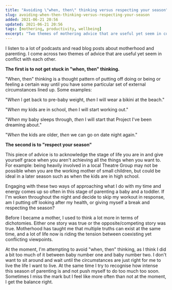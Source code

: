 ```yaml
---
title: "Avoiding \"when, then\" thinking versus respecting your season"
slug: avoiding-when-then-thinking-versus-respecting-your-season
added: 2021-06-21 20:56
updated: 2021-06-21 20:56
tags: [mothering, productivity, wellbeing]
excerpt: "Two themes of mothering advice that are useful yet seem in conflict with eachother."
---
```


I listen to a lot of podcasts and read blog posts about motherhood and parenting. I come across two themes of advice that are useful yet seem in conflict with each other. 

**The first is to not get stuck in "when, then" thinking.**

"When, then" thinking is a thought pattern of putting off doing or being or feeling a certain way until you have some particular set of external circumstances lined up. Some examples:

"*When* I get back to pre-baby weight, *then* I will wear a bikini at the beach."

"*When* my kids are in school, *then* I will start working out."

"*When* my baby sleeps through, *then* I will start that Project I've been dreaming about."

"*When* the kids are older, *then* we can go on date night again."

**The second is to "respect your season"**

This piece of advice is to acknowledge the stage of life you are in and give yourself grace when you aren't achieving all the things when you want to. For example: being heavily involved in a local Theatre Group may not be possible when you are the working mother of small children, but could be ideal in a later season such as when the kids are in high school. 

Engaging with these two ways of approaching what I do with my time and energy comes up so often in this stage of parenting a baby and a toddler. If I'm woken throughout the night and decide to skip my workout in response, am I putting off looking after my health, or giving myself a break and respecting the season? 

Before I became a mother, I used to think a lot more in terms of dichotomies. Either one story was true or the opposite/competing story was true. Motherhood has taught me that multiple truths can exist at the same time, and a lot of life now is riding the tension between coexisting yet conflicting viewpoints. 

At the moment, I'm attempting to avoid "when, then" thinking, as I think I did a bit too much of it between baby number one and baby number two. I don't want to sit around and wait until the circumstances are just right for me to live the life I want to live. At the same time I try to recognise how intense this season of parenting is and not push myself to do too much too soon. Sometimes I miss the mark but I feel like more often than not at the moment, I get the balance right.


